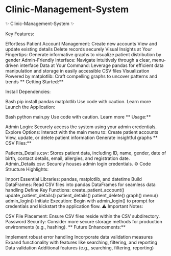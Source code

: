 # Clinic-Management-System

✨ Clinic-Management-System ✨

Key Features:

Effortless Patient Account Management:
Create new accounts
View and update existing details
Delete records securely
Visual Insights at Your Fingertips: Generate informative graphs to visualize patient distribution by gender
Admin-Friendly Interface: Navigate intuitively through a clear, menu-driven interface
Data at Your Command: Leverage pandas for efficient data manipulation and storage in easily accessible CSV files
Visualization Powered by matplotlib: Craft compelling graphs to uncover patterns and trends
** Getting Started:**

Install Dependencies:

Bash
pip install pandas matplotlib
Use code with caution. Learn more
Launch the Application:

Bash
python main.py
Use code with caution. Learn more
** Usage:**

Admin Login: Securely access the system using your admin credentials.
Explore Options: Interact with the main menu to:
Create patient accounts
View, update, or delete patient information
Generate insightful graphs
** CSV Files:**

Patients_Details.csv: Stores patient data, including ID, name, gender, date of birth, contact details, email, allergies, and registration date.
Admin_Details.csv: Securely houses admin login credentials.
⚙️ Code Structure Highlights:

Import Essential Libraries: pandas, matplotlib, and datetime
Build DataFrames: Read CSV files into pandas DataFrames for seamless data handling
Define Key Functions:
create_patient_account()
update_patient_details()
patient_details()
patient_delete()
graph()
menu()
admin_login()
Initiate Execution: Begin with admin_login() to prompt for credentials and kickstart the application flow.
⚠️ Important Notes:

CSV File Placement: Ensure CSV files reside within the CSV subdirectory.
Password Security: Consider more secure storage methods for production environments (e.g., hashing).
** Future Enhancements:**

Implement robust error handling
Incorporate data validation measures
Expand functionality with features like searching, filtering, and reporting
Data validation
Additional features (e.g., searching, filtering, reporting)
